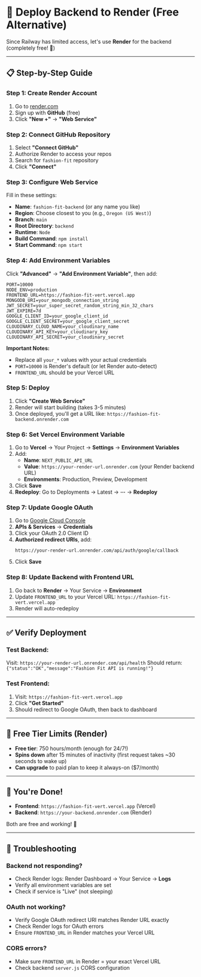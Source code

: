 # 🚀 Deploy Backend to Render (Free Alternative)

Since Railway has limited access, let's use **Render** for the backend (completely free! 🎉)

---

## 📋 Step-by-Step Guide

### Step 1: Create Render Account
1. Go to [render.com](https://render.com)
2. Sign up with **GitHub** (free)
3. Click **"New +"** → **"Web Service"**

### Step 2: Connect GitHub Repository
1. Select **"Connect GitHub"**
2. Authorize Render to access your repos
3. Search for `fashion-fit` repository
4. Click **"Connect"**

### Step 3: Configure Web Service
Fill in these settings:

- **Name**: `fashion-fit-backend` (or any name you like)
- **Region**: Choose closest to you (e.g., `Oregon (US West)`)
- **Branch**: `main`
- **Root Directory**: `backend`
- **Runtime**: `Node`
- **Build Command**: `npm install`
- **Start Command**: `npm start`

### Step 4: Add Environment Variables
Click **"Advanced"** → **"Add Environment Variable"**, then add:

```env
PORT=10000
NODE_ENV=production
FRONTEND_URL=https://fashion-fit-vert.vercel.app
MONGODB_URI=your_mongodb_connection_string
JWT_SECRET=your_super_secret_random_string_min_32_chars
JWT_EXPIRE=7d
GOOGLE_CLIENT_ID=your_google_client_id
GOOGLE_CLIENT_SECRET=your_google_client_secret
CLOUDINARY_CLOUD_NAME=your_cloudinary_name
CLOUDINARY_API_KEY=your_cloudinary_key
CLOUDINARY_API_SECRET=your_cloudinary_secret
```

**Important Notes:**
- Replace all `your_*` values with your actual credentials
- `PORT=10000` is Render's default (or let Render auto-detect)
- `FRONTEND_URL` should be your Vercel URL

### Step 5: Deploy
1. Click **"Create Web Service"**
2. Render will start building (takes 3-5 minutes)
3. Once deployed, you'll get a URL like: `https://fashion-fit-backend.onrender.com`

### Step 6: Set Vercel Environment Variable
1. Go to **Vercel** → Your Project → **Settings** → **Environment Variables**
2. Add:
   - **Name**: `NEXT_PUBLIC_API_URL`
   - **Value**: `https://your-render-url.onrender.com` (your Render backend URL)
   - **Environments**: Production, Preview, Development
3. Click **Save**
4. **Redeploy**: Go to Deployments → Latest → **⋯** → **Redeploy**

### Step 7: Update Google OAuth
1. Go to [Google Cloud Console](https://console.cloud.google.com)
2. **APIs & Services** → **Credentials**
3. Click your OAuth 2.0 Client ID
4. **Authorized redirect URIs**, add:
   ```
   https://your-render-url.onrender.com/api/auth/google/callback
   ```
5. Click **Save**

### Step 8: Update Backend with Frontend URL
1. Go back to **Render** → Your Service → **Environment**
2. Update `FRONTEND_URL` to your Vercel URL: `https://fashion-fit-vert.vercel.app`
3. Render will auto-redeploy

---

## ✅ Verify Deployment

### Test Backend:
Visit: `https://your-render-url.onrender.com/api/health`
Should return: `{"status":"OK","message":"Fashion Fit API is running!"}`

### Test Frontend:
1. Visit: `https://fashion-fit-vert.vercel.app`
2. Click **"Get Started"**
3. Should redirect to Google OAuth, then back to dashboard

---

## 🔄 Free Tier Limits (Render)

- **Free tier**: 750 hours/month (enough for 24/7!)
- **Spins down** after 15 minutes of inactivity (first request takes ~30 seconds to wake up)
- **Can upgrade** to paid plan to keep it always-on ($7/month)

---

## 🎉 You're Done!

- **Frontend**: `https://fashion-fit-vert.vercel.app` (Vercel)
- **Backend**: `https://your-backend.onrender.com` (Render)

Both are free and working! 🚀

---

## 🐛 Troubleshooting

### Backend not responding?
- Check Render logs: Render Dashboard → Your Service → **Logs**
- Verify all environment variables are set
- Check if service is "Live" (not sleeping)

### OAuth not working?
- Verify Google OAuth redirect URI matches Render URL exactly
- Check Render logs for OAuth errors
- Ensure `FRONTEND_URL` in Render matches your Vercel URL

### CORS errors?
- Make sure `FRONTEND_URL` in Render = your exact Vercel URL
- Check backend `server.js` CORS configuration

